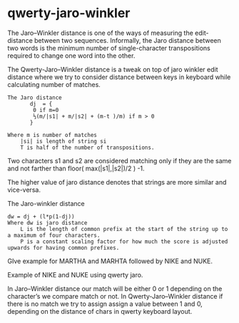 # qwerty-jaro-winkler
The Jaro–Winkler distance is one of the ways of measuring the edit-distance between two sequences. Informally, the Jaro distance between two words is the minimum number of single-character transpositions required to change one word into the other.

 The Qwerty-Jaro–Winkler distance is a tweak on top of jaro winkler edit distance where we try to consider distance between keys in keyboard while calculating number of matches.
 
 
	The Jaro distance 
           dj  = {
            0 if m=0
            ⅓(m/|s1| + m/|s2| + (m-t )/m) if m > 0
           }

	Where m is number of matches
		|si| is length of string si 
		T is half of the number of transpositions.

Two characters s1 and s2 are considered matching only if they are the same and not farther than floor( max(|s1|,|s2|)/2 ) -1.

The higher value of jaro distance denotes that strings are more similar and vice-versa.

The Jaro-winkler distance

	dw = dj + (l*p(1-dj))
	Where dw is jaro distance
		L is the length of common prefix at the start of the string up to a maximum of four characters.
		P is a constant scaling factor for how much the score is adjusted upwards for having common prefixes.

GIve example for MARTHA and MARHTA followed by NIKE and NUKE.

Example of NIKE and NUKE using qwerty jaro.

In Jaro–Winkler distance our match will be either 0 or 1 depending on the character’s we compare match or not. In Qwerty-Jaro–Winkler distance if there is no match we try to assign assign a value between 1 and 0, depending on the distance of chars in qwerty keyboard layout.
